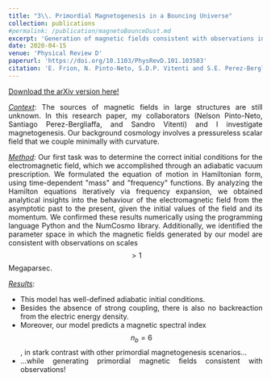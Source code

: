 ```yaml
---
title: "3\\. Primordial Magnetogenesis in a Bouncing Universe"
collection: publications
#permalink: /publication/magnetoBounceDust.md
excerpt: 'Generation of magnetic fields consistent with observations in a quantum bouncing model with dust.'
date: 2020-04-15
venue: 'Physical Review D'
paperurl: 'https://doi.org/10.1103/PhysRevD.101.103503'
citation: 'E. Frion, N. Pinto-Neto, S.D.P. Vitenti and S.E. Perez-Bergliaffa. &quot;Primordial Magnetogenesis in a Bouncing Universe.&quot; <i>Phys.Rev.D 101 (2020) 10, 103503</i>'
---
```


<style>
body {
text-align: justify}
</style>

[Download the arXiv version here!](https://arxiv.org/abs/2004.07269)

<ins><i>Context</i></ins>: The sources of magnetic fields in large structures are still unknown. In this research paper, my collaborators (Nelson Pinto-Neto, Santiago Perez-Bergliaffa, and Sandro Vitenti) and I investigate magnetogenesis. Our background cosmology involves a pressureless scalar field that we couple minimally with curvature.

<ins><i>Method</i></ins>: Our first task was to determine the correct initial conditions for the electromagnetic field, which we accomplished through an adiabatic vacuum prescription. We formulated the equation of motion in Hamiltonian form, using time-dependent "mass" and "frequency" functions. By analyzing the Hamilton equations iteratively via frequency expansion, we obtained analytical insights into the behaviour of the electromagnetic field from the asymptotic past to the present, given the initial values of the field and its momentum. We confirmed these results numerically using the programming language Python and the NumCosmo library. Additionally, we identified the parameter space in which the magnetic fields generated by our model are consistent with observations on scales $$>1$$ Megaparsec.

<ins><i>Results</i></ins>: 
* This model has well-defined adiabatic initial conditions.
* Besides the absence of strong coupling, there is also no backreaction from the electric energy density.
* Moreover, our model predicts a magnetic spectral index $$n_b = 6$$, in stark contrast with other primordial magnetogenesis
scenarios...
* ...while generating primordial magnetic fields consistent with observations!
